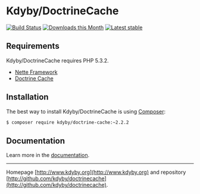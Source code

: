 Kdyby/DoctrineCache
======

[![Build Status](https://travis-ci.org/Kdyby/DoctrineCache.svg?branch=nette-2.1)](https://travis-ci.org/Kdyby/DoctrineCache)
[![Downloads this Month](https://img.shields.io/packagist/dm/kdyby/doctrine-cache.svg)](https://packagist.org/packages/kdyby/doctrine-cache)
[![Latest stable](https://img.shields.io/packagist/v/kdyby/doctrine-cache.svg)](https://packagist.org/packages/kdyby/doctrine-cache)


Requirements
------------

Kdyby/DoctrineCache requires PHP 5.3.2.

- [Nette Framework](https://github.com/nette/nette)
- [Doctrine Cache](https://github.com/doctrine/cache)


Installation
------------

The best way to install Kdyby/DoctrineCache is using  [Composer](http://getcomposer.org/):

```sh
$ composer require kdyby/doctrine-cache:~2.2.2
```


Documentation
------------

Learn more in the [documentation](https://github.com/Kdyby/DoctrineCache/blob/nette-2.1/docs/en/index.md).


-----

Homepage [http://www.kdyby.org](http://www.kdyby.org) and repository [http://github.com/kdyby/doctrinecache](http://github.com/kdyby/doctrinecache).
